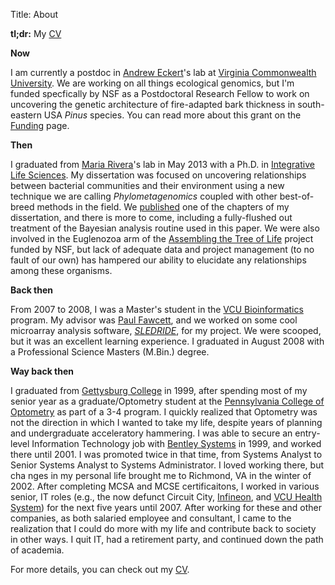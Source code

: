 Title: About

**tl;dr:** My [CV](https://drive.google.com/file/d/0B3q53L7FjDi8RXJSM21DdlRXRFU/view?usp=sharing)

**Now**  

I am currently a postdoc in [Andrew Eckert](http://eckertlab.blogspot.com)'s lab at
[Virginia Commonwealth University](http://www.vcu.edu).  We are working
on all things ecological genomics, but I'm funded specfically by NSF as a
Postdoctoral Research Fellow to work on uncovering the genetic architecture
of fire-adapted bark thickness in south-eastern USA _Pinus_ species.  You can
read more about this grant on the [Funding](funding.html) page.

**Then**

I graduated from [Maria Rivera](http://riveralab.bio.vcu.edu)'s lab in
May 2013 with a Ph.D. in [Integrative Life Sciences](http://www.vcu.edu/lifesci/phd/).  My
dissertation was focused on uncovering relationships between bacterial
communities and their environment using a new technique we are calling
_Phylometagenomics_ coupled with other best-of-breed methods in the field.  We
[published](http://www.biogeosciences.net/9/2177/2012/bg-9-2177-2012.html) one of the chapters
of my dissertation, and there is more to come, including a fully-flushed out
treatment of the Bayesian analysis routine used in this paper.  We were also involved in the
Euglenozoa arm of the [Assembling the Tree of Life](http://www.nsf.gov/funding/pgm_summ.jsp?pims_id=5129)
project funded by NSF, but lack of adequate data and project management (to no fault of our own) has
hampered our ability to elucidate any relationships among these organisms.

**Back then**  

From 2007 to 2008, I was a Master's student in the [VCU Bioinformatics](http://www.vcu.edu/csbc/bioinformatics/)
program.  My advisor was [Paul Fawcett](http://www.vcu.edu/csbc/Fawcett/), and we worked on some cool microarray analysis software,
[_SLEDRIDE_](http://sourceforge.net/projects/sledride/?source=directory), for my
project.  We were scooped, but it was an excellent learning experience.  I graduated in August 2008
with a Professional Science Masters (M.Bin.) degree.

**Way back then**

I graduated from [Gettysburg College](http://www.gettysburg.edu) in 1999, after spending most of my senior year as a
graduate/Optometry student at the [Pennsylvania College of Optometry](http://www.salus.edu/optometry/) as part of a 3-4
program. I quickly realized that Optometry was not the direction in which I wanted to take my life, despite years of
planning and undergraduate acceleratory hammering.  I was able to secure an entry-level Information Technology job with
[Bentley Systems](http://www.bentley.com) in 1999, and worked there until 2001.  I was promoted twice in that time, from
Systems Analyst to Senior Systems Analyst to Systems Administrator.  I loved working there, but cha  nges
in my personal life brought me to Richmond, VA in the winter of 2002.  After completing MCSA and MCSE certificaitons,
I worked in various senior, IT roles (e.g., the now defunct Circuit City, [Infineon](http://www.infineon.com), and
[VCU Health System](http://www.vcuhealth.org)) for the next
five years until 2007.  After working for these and other companies, as both salaried employee and consultant,
I came to the realization that I could do more with my life and contribute back to society in other ways.  I quit IT,
had a retirement party, and continued down the path of academia.

For more details, you can check out my [CV](https://drive.google.com/file/d/0B3q53L7FjDi8RXJSM21DdlRXRFU/view?usp=sharing).
